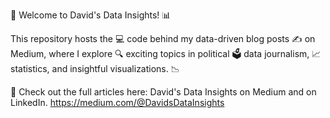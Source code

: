🚀 Welcome to David's Data Insights! 📊

This repository hosts the 💻 code behind my data-driven blog posts ✍️ on Medium, where I explore 🔍 exciting topics in political 🗳️ data journalism, 📈 statistics, and insightful visualizations. 📉

🔗 Check out the full articles here: David's Data Insights on Medium and on LinkedIn.
https://medium.com/@DavidsDataInsights

